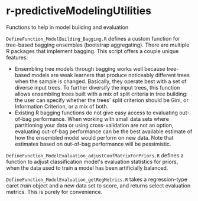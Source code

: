 # r-predictiveModelingUtilities
Functions to help in model building and evaluation

`DefineFunction_ModelBuilding_Bagging.R` defines a custom function for tree-based bagging ensembles (bootstrap aggregating). There are multiple R packages that implement bagging. This script offers a couple unique features: 
* Ensembling tree models through bagging works well because tree-based models are weak learners that produce noticeably different trees when the sample is changed. Basically, they operate best with a set of diverse input trees. To further diversify the input trees, this function allows ensembling trees built with a mix of split criteria in tree building: the user can specify whether the trees' split criterion should be Gini, or Information Criterion, or a mix of both. 
* Existing R bagging functions do not give easy access to evaluating out-of-bag performance. When working with small data sets where partitioning your data or using cross-validation are not an option, evaluating out-of-bag performance can be the best available estimate of how the ensembled model would perform on new data. Note that estimates based on out-of-bag performance will be pessimistic. 

`DefineFunction_ModelEvaluation_adjustConfMatrixForPriors.R` defines a function to adjust classification model's evaluation statistics for priors, when the data used to train a model has been artificially balanced. 

`DefineFunction_ModelEvaluation_getRegMetrics.R` takes a regression-type caret _train_ object and a new data set to score, and returns select evaluation metrics. This is purely for convenience. 
